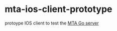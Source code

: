 # mta-ios-client-prototype

protoype IOS client to test the [MTA Go server](https://github.com/a-ferraro007/improved-train)
